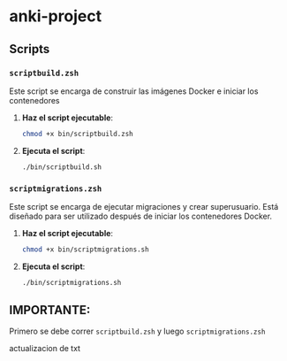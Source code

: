 # anki-project

## Scripts

### `scriptbuild.zsh`
Este script se encarga de construir las imágenes Docker e iniciar los contenedores
1. **Haz el script ejecutable**:

    ```sh
    chmod +x bin/scriptbuild.zsh
    ```

2. **Ejecuta el script**:

    ```sh
    ./bin/scriptbuild.sh
    ```

### `scriptmigrations.zsh`

Este script se encarga de ejecutar migraciones y crear superusuario. Está diseñado para ser utilizado después de iniciar los contenedores Docker.

1. **Haz el script ejecutable**:

    ```sh
    chmod +x bin/scriptmigrations.sh
    ```

2. **Ejecuta el script**:

    ```sh
    ./bin/scriptmigrations.sh
    ```

## IMPORTANTE:

Primero se debe correr `scriptbuild.zsh` y luego `scriptmigrations.zsh`

actualizacion de txt 

